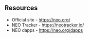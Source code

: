 

## Resources 
* Official site - https://neo.org/
* NEO Tracker - https://neotracker.io/
* NEO dapps - https://neo.org/dapps 

